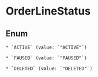 
# OrderLineStatus

## Enum


    * `ACTIVE` (value: `"ACTIVE"`)

    * `PAUSED` (value: `"PAUSED"`)

    * `DELETED` (value: `"DELETED"`)



